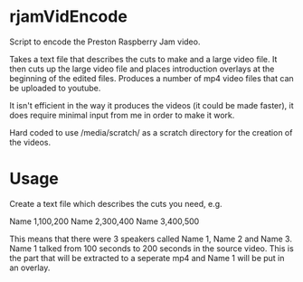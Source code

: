 # rjamVidEncode
Script to encode the Preston Raspberry Jam video.

Takes a text file that describes the cuts to make and a large video file. It then cuts up the large video file
and places introduction overlays at the beginning of the edited files. Produces a number of mp4 video files that can be uploaded to youtube.

It isn't efficient in the way it produces the videos (it could be made faster), it does require minimal input from me in order to make it work.

Hard coded to use /media/scratch/ as a scratch directory for the creation of the videos.

Usage
=====

Create a text file which describes the cuts you need, e.g.

Name 1,100,200
Name 2,300,400
Name 3,400,500

This means that there were 3 speakers called Name 1, Name 2 and Name 3. Name 1 talked from 100 seconds to 200 seconds in the source video. This is the part that will be extracted to a seperate mp4 and Name 1 will be put in an overlay.
